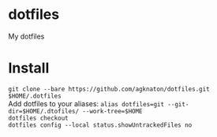 # dotfiles
My dotfiles

# Install  
`git clone --bare https://github.com/agknaton/dotfiles.git $HOME/.dotfiles`  
Add dotfiles to your aliases: `alias dotfiles=git --git-dir=$HOME/.dtofiles/ --work-tree=$HOME`  
`dotfiles checkout`  
`dotfiles config --local status.showUntrackedFiles no`  

